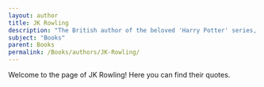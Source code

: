 ```yaml
---
layout: author
title: JK Rowling
description: "The British author of the beloved 'Harry Potter' series, J.K. Rowling transformed children's literature and has continued to impact the literary world with her ongoing works in the wizarding universe and beyond."
subject: "Books"
parent: Books
permalink: /Books/authors/JK-Rowling/
---
```


Welcome to the page of JK Rowling! Here you can find their quotes.
